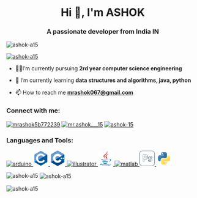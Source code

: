 <h1 align="center">Hi 👋, I'm ASHOK</h1>
<h3 align="center">A passionate developer from India IN</h3>

<p align="left"> <img src="https://komarev.com/ghpvc/?username=ashok-a15&label=Profile%20views&color=0e75b6&style=flat" alt="ashok-a15" /> </p>

<p align="left"> <a href="https://github.com/ryo-ma/github-profile-trophy"><img src="https://github-profile-trophy.vercel.app/?username=ashok-a15" alt="ashok-a15" /></a> </p>

- 🧑‍💻I’m currently pursuing **2rd year computer science engineering**

- 🌱 I’m currently learning **data structures and algorithms, java, python**

- 📫 How to reach me **mrashok067@gmail.com**

<h3 align="left">Connect with me:</h3>
<p align="left">
<a href="https://linkedin.com/in/mrashok5b772239" target="blank"><img align="center" src="https://raw.githubusercontent.com/rahuldkjain/github-profile-readme-generator/master/src/images/icons/Social/linked-in-alt.svg" alt="mrashok5b772239" height="30" width="40" /></a>
<a href="https://instagram.com/mr.ashok___15" target="blank"><img align="center" src="https://raw.githubusercontent.com/rahuldkjain/github-profile-readme-generator/master/src/images/icons/Social/instagram.svg" alt="mr.ashok___15" height="30" width="40" /></a>
<a href="https://www.leetcode.com/ashok-15" target="blank"><img align="center" src="https://raw.githubusercontent.com/rahuldkjain/github-profile-readme-generator/master/src/images/icons/Social/leet-code.svg" alt="ashok-15" height="30" width="40" /></a>
</p>

<h3 align="left">Languages and Tools:</h3>
<p align="left"> <a href="https://www.arduino.cc/" target="_blank" rel="noreferrer"> <img src="https://cdn.worldvectorlogo.com/logos/arduino-1.svg" alt="arduino" width="40" height="40"/> </a> <a href="https://www.cprogramming.com/" target="_blank" rel="noreferrer"> <img src="https://raw.githubusercontent.com/devicons/devicon/master/icons/c/c-original.svg" alt="c" width="40" height="40"/> </a> <a href="https://www.w3schools.com/cpp/" target="_blank" rel="noreferrer"> <img src="https://raw.githubusercontent.com/devicons/devicon/master/icons/cplusplus/cplusplus-original.svg" alt="cplusplus" width="40" height="40"/> </a> <a href="https://www.adobe.com/in/products/illustrator.html" target="_blank" rel="noreferrer"> <img src="https://www.vectorlogo.zone/logos/adobe_illustrator/adobe_illustrator-icon.svg" alt="illustrator" width="40" height="40"/> </a> <a href="https://www.java.com" target="_blank" rel="noreferrer"> <img src="https://raw.githubusercontent.com/devicons/devicon/master/icons/java/java-original.svg" alt="java" width="40" height="40"/> </a> <a href="https://www.mathworks.com/" target="_blank" rel="noreferrer"> <img src="https://upload.wikimedia.org/wikipedia/commons/2/21/Matlab_Logo.png" alt="matlab" width="40" height="40"/> </a> <a href="https://www.photoshop.com/en" target="_blank" rel="noreferrer"> <img src="https://raw.githubusercontent.com/devicons/devicon/master/icons/photoshop/photoshop-line.svg" alt="photoshop" width="40" height="40"/> </a> <a href="https://www.python.org" target="_blank" rel="noreferrer"> <img src="https://raw.githubusercontent.com/devicons/devicon/master/icons/python/python-original.svg" alt="python" width="40" height="40"/> </a> </p>

<p><img align="left" src="https://github-readme-stats.vercel.app/api/top-langs?username=ashok-a15&show_icons=true&locale=en&layout=compact" alt="ashok-a15" /></p>

<p>&nbsp;<img align="center" src="https://github-readme-stats.vercel.app/api?username=ashok-a15&show_icons=true&locale=en" alt="ashok-a15" /></p>

<p><img align="center" src="https://github-readme-streak-stats.herokuapp.com/?user=ashok-a15&" alt="ashok-a15" /></p>
